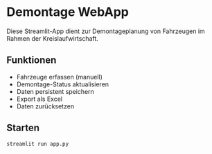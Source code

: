 # Demontage WebApp

Diese Streamlit-App dient zur Demontageplanung von Fahrzeugen im Rahmen der Kreislaufwirtschaft.

## Funktionen
- Fahrzeuge erfassen (manuell)
- Demontage-Status aktualisieren
- Daten persistent speichern
- Export als Excel
- Daten zurücksetzen

## Starten
```bash
streamlit run app.py
```
